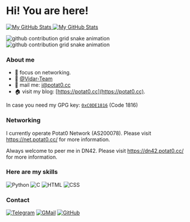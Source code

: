 # Hi! You are here!

<a href="https://github.com/Potat0000#gh-light-mode-only">
  <img src="https://github-readme-stats.vercel.app/api?username=Potat0000&show_icons=true&hide_border=true&theme=vue" alt="My GitHub Stats" />
</a>
<a href="https://github.com/Potat0000#gh-dark-mode-only">
  <img src="https://github-readme-stats.vercel.app/api?username=Potat0000&show_icons=true&hide_border=true&theme=vue-dark" alt="My GitHub Stats" />
</a>

![github contribution grid snake animation](https://raw.githubusercontent.com/Potat0000/Potat0000/output/github-contribution-grid-snake-dark.svg#gh-dark-mode-only)
![github contribution grid snake animation](https://raw.githubusercontent.com/Potat0000/Potat0000/output/github-contribution-grid-snake.svg#gh-light-mode-only)

### About me
- 🌱 focus on networking.
- 👯 [@Vidar-Team](https://vidar.club)
- 📩 mail me: [i@potat0.cc](mailto:i@potat0.cc)
- 🏠 visit my blog: [https://potat0.cc](https://potat0.cc).

In case you need my GPG key: [`0xC0DE1816`](https://keys.openpgp.org/vks/v1/by-fingerprint/CA9E8A392634582FD69E113E21975858C0DE1816) (Code 1816)

### Networking

I currently operate Potat0 Network (AS200078). Please visit https://net.potat0.cc/ for more information.

Always welcome to peer me in DN42. Please visit https://dn42.potat0.cc/ for more information.

### Here are my skills

![Python](https://img.shields.io/badge/python-%233776AB.svg?&style=for-the-badge&logo=python&logoColor=white)
![C](https://img.shields.io/badge/c%20-%2300599C.svg?&style=for-the-badge&logo=c&logoColor=white)
![HTML](https://img.shields.io/badge/html5%20-%23E34F26.svg?&style=for-the-badge&logo=html5&logoColor=white)
![CSS](https://img.shields.io/badge/css3%20-%231572B6.svg?&style=for-the-badge&logo=css3&logoColor=white)

### Contact

[![Telegram](https://img.shields.io/badge/Telegram-2CA5E0?style=for-the-badge&logo=telegram&logoColor=white)](https://t.me/Potat000000000)
[![GMail](https://img.shields.io/badge/gmail-D14836?&style=for-the-badge&logo=gmail&logoColor=white)](mailto:i@potat0.cc)
[![GitHub](https://img.shields.io/badge/github-%23100000.svg?&style=for-the-badge&logo=github&logoColor=white)](https://github.com/Potat0000)
